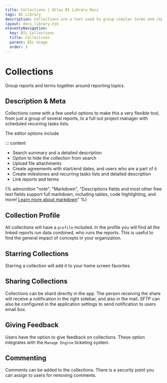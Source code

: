 ```yaml
---
title: Collections | Atlas BI Library Docs
tags: BI Library
description: Collections are a tool used to group similar terms and reports together with summary documentation. Inside a collection you can review users and usage as a combined total.
layout: docs_library.njk
eleventyNavigation:
  key: BIL Collections
  title: Collections
  parent: BIL Usage
  order: 3
---
```


# Collections
<p class="subtitle pb-5">Group reports and terms together around reporting topics.</p>


## Description & Meta

Collections come with a few useful options to make this a very flexible tool, from just a group of several reports, to a full out project manager with scheduled recurring tasks lists.

The editor options include

::: content
- Search summary and a detailed description
- Option to hide the collection from search
- Upload file attachments
- Create agreements with start/end dates, and users who are a part of it
- Create milestones and recurring tasks lists and detailed description
- Link reports and terms

{% admonition
   "note",
   "Markdown",
   "Descriptions fields and most other free text fields support full markdown, including tables, code highlighting, and more! [Learn more about markdown](https://www.markdownguide.org/getting-started)"
%}


## Collection Profile

All collections will have a `profile` included. In the profile you will find all the linked reports run data combined, who runs the reports. This is useful to find the general impact of concepts in your organization.

## Starring Collections

Starring a collection will add it to your home screen favorites.

## Sharing Collections

Collections can be shard directly in the app. The person receiving the share will receive a notification in the right sidebar, and also in the mail. SFTP can also be configured in the application settings to send notification to users email box.

## Giving Feedback

Users have the option to give feedback on collections. These option integrates with the `Manage Engine` ticketing system.


## Commenting

Comments can be added to the collections. There is a security point you can assign to users for removing comments.
